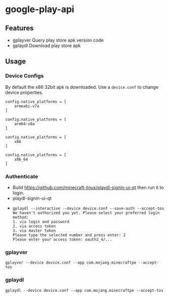 # google-play-api

## Features
- gplayver Query play store apk version code
- gplaydl Download play store apk

## Usage

### Device Configs

By default the x86 32bit apk is downloaded. Use a `device.conf` to change device properties.
```
config.native_platforms = [
    armeabi-v7a
]
```
```
config.native_platforms = [
    arm64-v8a
]
```
```
config.native_platforms = [
    x86
]
```
```
config.native_platforms = [
    x86_64
]
```

### Authenticate

- Build https://github.com/minecraft-linux/playdl-signin-ui-qt then run it to login.
- playdl-signin-ui-qt
- ```
  gplaydl --interactive --device device.conf --save-auth --accept-tos
  We haven't authorized you yet. Please select your preferred login method:
  1. via login and password
  2. via access token
  3. via master token
  Please type the selected number and press enter: 2
  Please enter your access token: oauth2_4/...
  ```

### gplayver

```shell
gplayver --device device.conf --app com.mojang.minecraftpe --accept-tos
```

### gplaydl

```shell
gplaydl --device device.conf --app com.mojang.minecraftpe --accept-tos
```
